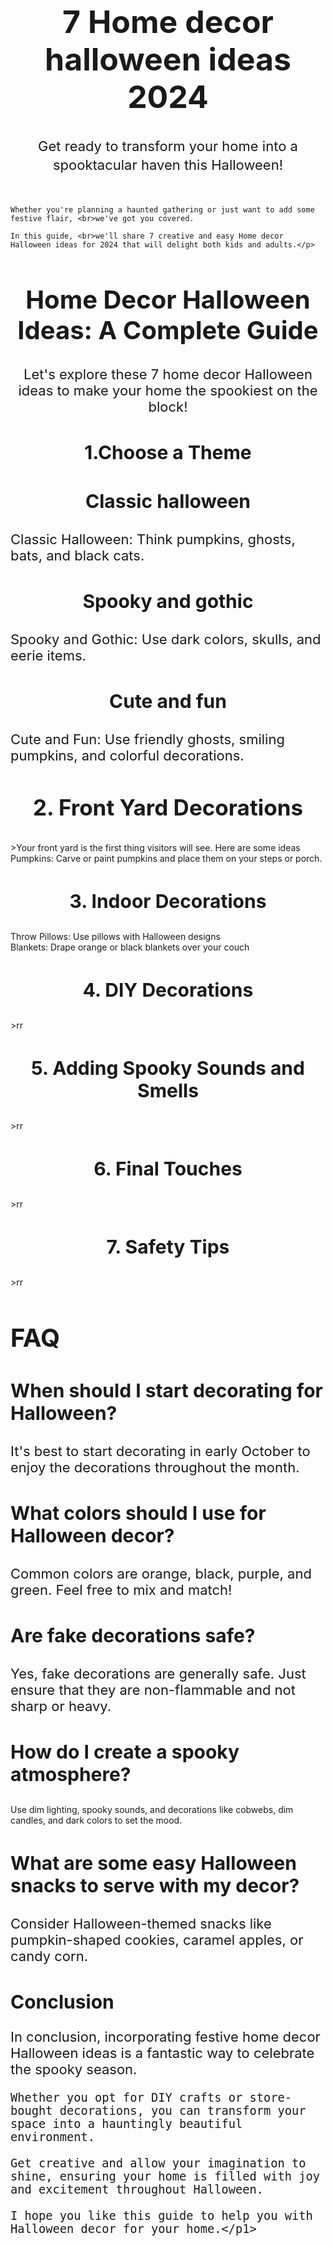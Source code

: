 <html>
<head>
<title> Techno Brainz </title>
</head>
<body>
<h1 style="font-size:50px; text-align:center;">7 Home decor halloween ideas 2024</h1>

<p style="font-size:22px; text-align: center; line-height: 30px; margin-bottom:50px">Get ready to transform your home into a spooktacular haven this Halloween!

    Whether you're planning a haunted gathering or just want to add some festive flair, <br>we've got you covered.
    
    In this guide, <br>we'll share 7 creative and easy Home decor Halloween ideas for 2024 that will delight both kids and adults.</p>
<h2 style="font-size:40px; text-align:center;">Home Decor Halloween Ideas: A Complete Guide</h2>
<p style="font-size:22px; text-align: center;">Let's explore these 7 home decor Halloween ideas to make your home the spookiest on the block!</p>
<h3 style="font-size:30px; text-align:center;">1.Choose a Theme</h3>
<h3 style="font-size:30px; text-align:center;">Classic halloween</h3>
<p1 style="font-size:22px; text-align: center;">Classic Halloween: Think pumpkins, ghosts, bats, and black cats.</p1>
<h3 style="font-size:30px; text-align:center;">Spooky and gothic</h3>
<p1 style="font-size:22px; text-align: center;">Spooky and Gothic: Use dark colors, skulls, and eerie items.</p1>
<h3 style="font-size:30px; text-align:center;">Cute and fun</h3>
<p1 style="font-size:22px; text-align: center;">Cute and Fun: Use friendly ghosts, smiling pumpkins, and colorful decorations.</p1>

<h3 style="font-size:35px; text-align:center;">2. Front Yard Decorations</h3>
<p1 style="font-size:22px; text-align: center;"></p1>>Your front yard is the first thing visitors will see. Here are some ideas
Pumpkins: Carve or paint pumpkins and place them on your steps or porch.</p1>

<h3 style="font-size:30px; text-align:center;">3. Indoor Decorations</h3>
<p1 Make your home feel festive inside, too! <br>Throw Pillows: Use pillows with Halloween designs <br>Blankets: Drape orange or black blankets over your couch</p1>

<h3 style="font-size:30px; text-align:center;">4. DIY Decorations</h3>
<p1 style="font-size:22px; text-align:center;"></p1>>rr</p1>

<h3 style="font-size:30px; text-align:center;">5. Adding Spooky Sounds and Smells</h3>
<p1 style="font-size:22px; text-align:center;"></p1>>rr</p1>

<h3 style="font-size:30px; text-align:center;">6. Final Touches</h3>
<p1 style="font-size:22px; text-align:center;"></p1>>rr</p1>

<h3 style="font-size:30px; text-align:center;">7. Safety Tips</h3>
<p1 style="font-size:22px; text-align:center;"></p1>>rr</p1>

<h2 style="font-size:40px;">FAQ</h2>
<h3 style="font-size:30px;">When should I start decorating for Halloween?</h3>
<p1 style="font-size:22px;">It's best to start decorating in early October to enjoy the decorations throughout the month.</p1>
<h3 style="font-size:30px;">What colors should I use for Halloween decor?</h3>
<p1 style="font-size:22px;">Common colors are orange, black, purple, and green. Feel free to mix and match!</p1>
<h3 style="font-size:30px;">Are fake decorations safe?</h3>
<p1 style="font-size:22px;">Yes, fake decorations are generally safe. Just ensure that they are non-flammable and not sharp or heavy.</p1>
<h3 style="font-size:30px;">How do I create a spooky atmosphere?</h3>
<p1 style="font-size:22px;"></p1>Use dim lighting, spooky sounds, and decorations like cobwebs, dim candles, and dark colors to set the mood.<p1>
    
<h3 style="font-size:30px;">What are some easy Halloween snacks to serve with my decor?</h3>
<p1 style="font-size:22px;">Consider Halloween-themed snacks like pumpkin-shaped cookies, caramel apples, or candy corn.</p1>

<h2 style="font-size:30px;">Conclusion</h2>
<p1 style="font-size:22px;">In conclusion, incorporating festive home decor Halloween ideas is a fantastic way to celebrate the spooky season.

    Whether you opt for DIY crafts or store-bought decorations, you can transform your space into a hauntingly beautiful environment.
    
    Get creative and allow your imagination to shine, ensuring your home is filled with joy and excitement throughout Halloween.
    
    I hope you like this guide to help you with Halloween decor for your home.</p1>

